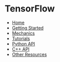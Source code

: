 # TensorFlow

* [Home][home]
* [Getting Started](/get_started/index.md)
* [Mechanics](/how_tos/index.md)
* [Tutorials](/tutorials/index.md)
* [Python API](/api_docs/python/index.md)
* [C++ API](/api_docs/cc/index.md)
* [Other Resources](/resources/index.md)

[home]: /index.md
